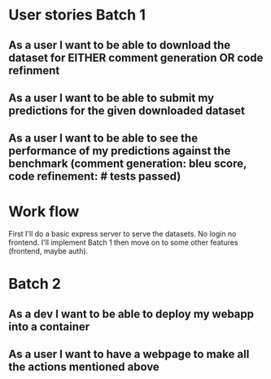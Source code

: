 # User stories Batch 1

## As a user I want to be able to download the dataset for EITHER comment generation OR code refinment

## As a user I want to be able to submit my predictions for the given downloaded dataset

## As a user I want to be able to see the performance of my predictions against the benchmark (comment generation: bleu score, code refinement: # tests passed)

# Work flow

First I'll do a basic express server to serve the datasets. No login no frontend. I'll implement
Batch 1 then move on to some other features (frontend, maybe auth).

# Batch 2

## As a dev I want to be able to deploy my webapp into a container

## As a user I want to have a webpage to make all the actions mentioned above
